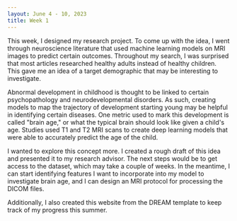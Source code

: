 ```yaml
---
layout: June 4 - 10, 2023
title: Week 1
---
```


This week, I designed my research project. To come up with the idea, I went through neuroscience literature that used machine learning models on MRI images to predict certain outcomes. Throughout my search, I was surprised that most articles researched healthy adults instead of healthy children. This gave me an idea of a target demographic that may be interesting to investigate. 

Abnormal development in childhood is thought to be linked to certain psychopathology and neurodevelopmental disorders. As such, creating models to map the trajectory of development starting young may be helpful in identifying certain diseases. One metric used to mark this development is called "brain age," or what the typical brain should look like given a child's age. Studies used T1 and T2 MRI scans to create deep learning models that were able to accurately predict the age of the child. 

I wanted to explore this concept more. I created a rough draft of this idea and presented it to my research advisor. The next steps would be to get access to the dataset, which may take a couple of weeks. In the meantime, I can start identifying features I want to incorporate into my model to investigate brain age, and I can design an MRI protocol for processing the DICOM files. 

Additionally, I also created this website from the DREAM template to keep track of my progress this summer. 
